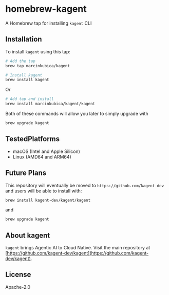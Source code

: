 # homebrew-kagent

A Homebrew tap for installing `kagent` CLI

## Installation

To install `kagent` using this tap:

```sh
# Add the tap
brew tap marcinkubica/kagent

# Install kagent
brew install kagent
```

Or
```sh
# Add tap and install
brew install marcinkubica/kagent/kagent
```

Both of these commands will allow you later to simply upgrade with

```sh
brew upgrade kagent
```

## TestedPlatforms

- macOS (Intel and Apple Silicon)
- Linux (AMD64 and ARM64)

## Future Plans

This repository will eventually be moved to `https://github.com/kagent-dev` and users will be able to install with:

```sh
brew install kagent-dev/kagent/kagent
```

and
```sh
brew upgrade kagent
```

## About kagent

`kagent` brings Agentic AI to Cloud Native. Visit the main repository at [https://github.com/kagent-dev/kagent](https://github.com/kagent-dev/kagent).

## License
Apache-2.0